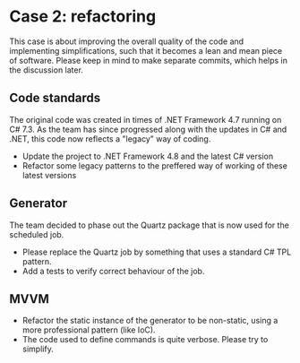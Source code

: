 # Case 2: refactoring
This case is about improving the overall quality of the code and implementing simplifications, such that it becomes a lean and mean piece of software. Please keep in mind to make separate commits, which helps in the discussion later.

## Code standards
The original code was created in times of .NET Framework 4.7 running on C# 7.3. As the team has since progressed along with the updates in C# and .NET, this code now reflects a "legacy" way of coding.
* Update the project to .NET Framework 4.8 and the latest C# version
* Refactor some legacy patterns to the preffered way of working of these latest versions 

## Generator
The team decided to phase out the Quartz package that is now used for the scheduled job.
* Please replace the Quartz job by something that uses a standard C# TPL pattern.
* Add a tests to verify correct behaviour of the job.

## MVVM
* Refactor the static instance of the generator to be non-static, using a more professional pattern (like IoC).
* The code used to define commands is quite verbose. Please try to simplify.
